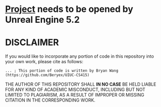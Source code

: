 # [Project](https://1drv.ms/u/s!ArdsyrFU79lCjNArUYBRp3GEVpTvFQ?e=c80te7) needs to be opened by Unreal Engine 5.2

# DISCLAIMER
If you would like to incorporate any portion of code in this repository into your own work, please cite as follows:

```
... ; This portion of code is written by Bryan Wang (https://github.com/Beryex/UIUC-CS415)
```

THE AUTHOR OF THIS REPOSITORY SHALL **IN NO CASE** BE HELD LIABLE FOR ANY KIND OF ACADEMIC MISCONDUCT, INCLUDING BUT NOT LIMITED TO PLAGIARISM, AS A RESULT OF IMPROPER OR MISSING CITATION IN THE CORRESPONDING WORK.
